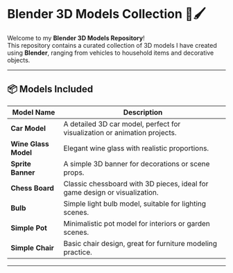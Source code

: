 # Blender 3D Models Collection 🎨🖌️

Welcome to my **Blender 3D Models Repository**!  
This repository contains a curated collection of 3D models I have created using **Blender**, ranging from vehicles to household items and decorative objects.  

---

## 📦 Models Included

| Model Name | Description |
|------------|-------------|
| **Car Model** | A detailed 3D car model, perfect for visualization or animation projects. |
| **Wine Glass Model** | Elegant wine glass with realistic proportions. |
| **Sprite Banner** | A simple 3D banner for decorations or scene props. |
| **Chess Board** | Classic chessboard with 3D pieces, ideal for game design or visualization. |
| **Bulb** | Simple light bulb model, suitable for lighting scenes. |
| **Simple Pot** | Minimalistic pot model for interiors or garden scenes. |
| **Simple Chair** | Basic chair design, great for furniture modeling practice. |

---
